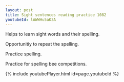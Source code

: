 ```yaml
---
layout: post
title: Sight sentences reading practice 1082
youtubeId: lAWWHu5aK3A
---
```

 
 
Helps to learn sight words and their spelling.

Opportunitiy to repeat the spelling. 

Practice spelling. 
 
Practice for spelling bee competitions. 
 
{% include youtubePlayer.html id=page.youtubeId %}
 
 
